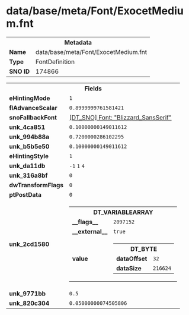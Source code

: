 <h1>data/base/meta/Font/ExocetMedium.fnt</h1><table><tr><th colspan="100%">Metadata</th></tr><tr><td><b>Name</b></td><td>data/base/meta/Font/ExocetMedium.fnt</td></tr><tr><td><b>Type</b></td><td>FontDefinition</td></tr><tr><td><b>SNO ID</b></td><td>174866</td></tr></table>

<table><tr><th colspan="100%">Fields</th></tr><tr><td><b>eHintingMode</b></td><td><code>1</code></td></tr><tr><td><b>flAdvanceScalar</b></td><td><code>0.8999999761581421</code></td></tr><tr><td><b>snoFallbackFont</b></td><td><a href="Blizzard_SansSerif.fnt.md">[DT_SNO] Font: "Blizzard_SansSerif"</a></td></tr><tr><td><b>unk_4ca851</b></td><td><code>0.10000000149011612</code></td></tr><tr><td><b>unk_994b88a</b></td><td><code>0.7200000286102295</code></td></tr><tr><td><b>unk_b5b5e50</b></td><td><code>0.10000000149011612</code></td></tr><tr><td><b>eHintingStyle</b></td><td><code>1</code></td></tr><tr><td><b>unk_da11db</b></td><td><code>-1</code>
<code>1</code>
<code>4</code>
</td></tr><tr><td><b>unk_316a8bf</b></td><td><code>0</code></td></tr><tr><td><b>dwTransformFlags</b></td><td><code>0</code></td></tr><tr><td><b>ptPostData</b></td><td><code>0</code></td></tr><tr><td><b>unk_2cd1580</b></td><td><table><tr><th colspan="100%">DT_VARIABLEARRAY</th></tr><tr><td><b>__flags__</b></td><td><code>2097152</code></td></tr><tr><td><b>__external__</b></td><td><code>true</code></td></tr><tr><td><b>value</b></td><td><table><tr><th colspan="100%">DT_BYTE</th></tr><tr><td><b>dataOffset</b></td><td><code>32</code></td></tr><tr><td><b>dataSize</b></td><td><code>216624</code></td></tr></table>

</td></tr></table>

</td></tr><tr><td><b>unk_9771bb</b></td><td><code>0.5</code></td></tr><tr><td><b>unk_820c304</b></td><td><code>0.05000000074505806</code></td></tr></table>

